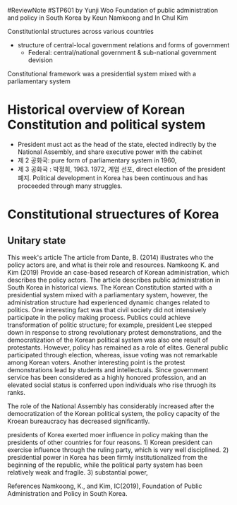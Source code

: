 #ReviewNote #STP601 by Yunji Woo
Foundation of public administration and policy in South Korea
by Keun Namkoong and In Chul Kim

Constitutionlal structures across various countries
- structure of central-local government relations and forms of government
	- Federal: central/national government & sub-national government devision

Constitutional framework was a presidential system mixed with a parliamentary system
# Historical overview of Korean Constitution and political system 
- President must act as the head of the state, elected indirectly by the National Assembly, and share executive power with the cabinet
- 제 2 공화국: pure form of parliamentary system in 1960, 
- 제 3 공화국 : 박정희, 1963. 1972, 계엄 선포, direct election of the president 폐지.
Political development in Korea has been continuous and has proceeded through many struggles. 
# Constitutional struectures of Korea
## Unitary state 

This week's article 
The article from Dante, B. (2014) illustrates who the policy actors are, and what is their role and resources. Namkoong K. and Kim (2019) Provide an case-based research of Korean administration, which describes the policy actors. 
The article describes public administration in South Korea in historical views. The Korean Constitution started with a presidential system mixed with a parliamentary system, however, the administration structure had experienced dynamic changes related to politics. 
One interesting fact was that civil society did not intensively participate in the policy making process. Publics could achieve transformation of politic structure; for example, president Lee stepped down in response to strong revolutionary protest demonstrations, and the democratization of the Korean political system was also one result of protestants. However, policy has remained as a role of elites. General public participated through election, whereas, issue voting was not remarkable among Korean voters. 
Another interesting point is the protest demonstrations lead by students and intellectuals. Since government service has been considered as a highly honored profession, and an elevated social status is conferred upon individuals who rise thruogh its ranks. 

The role of the National Assembly has considerably increased after the democratization of the Korean political system, the policy capacity of the Kroean bureaucracy has decreased significantly. 



presidents of Korea exerted moer influence in policy making than the presidents of other countries for four reasons. 1) Korean president can exercise influence through the ruling party, which is very well disciplined. 2) presidential power in Korea has been firmly institutionalized from the beginning of the republic, while the political party system has been relatively weak and fragile. 3) substantial power, 



References
Namkoong, K., and Kim, IC(2019), Foundation of Public Administration and Policy in South Korea.